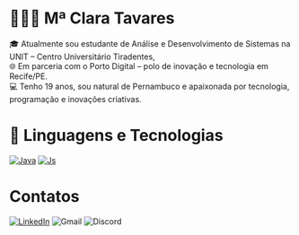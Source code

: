 # 👩🏻‍💻 Mª Clara Tavares

🎓 Atualmente sou estudante de Análise e Desenvolvimento de Sistemas na UNIT – Centro Universitário Tiradentes,  
🌐 Em parceria com o Porto Digital – polo de inovação e tecnologia em Recife/PE.  
💻 Tenho 19 anos, sou natural de Pernambuco e apaixonada por tecnologia, programação e inovações criativas.

# 🤖 Linguagens e Tecnologias 
[![Java](https://skillicons.dev/icons?i=java)](https://skillicons.dev)
[![Js](https://skillicons.dev/icons?i=js)](https://skillicons.dev)
# Contatos
[![LinkedIn](https://skillicons.dev/icons?i=linkedin)](https://www.linkedin.com/in/maria-clara-20a115357?lipi=urn%3Ali%3Apage%3Ad_flagship3_profile_view_base_contact_details%3BfFcQGkeKSCGDFk%2FxBYJpKg%3D%3D)
![Gmail](https://skillicons.dev/icons?i=gmail)
![Discord](https://skillicons.dev/icons?i=discord)
